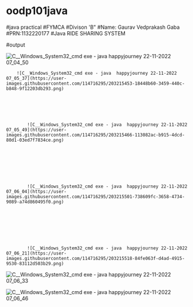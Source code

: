 # oodp101java

#java practical
#FYMCA 
#Divison 'B"
#Name: Gaurav Vedprakash Gaba
#PRN:1132220177
#Java RIDE SHARING SYSTEM

#output

![C__Windows_System32_cmd exe - java  happyjourney 22-11-2022 07_04_50](https://user-images.githubusercontent.com/114716295/203215433-afa3f947-aadd-4be5-93c7-252774ce1b3d.png)




        
            
        ![C__Windows_System32_cmd exe - java  happyjourney 22-11-2022 07_05_37](https://user-images.githubusercontent.com/114716295/203215453-18448b60-3459-440c-b848-9f12203db293.png)


    


        
            ![C__Windows_System32_cmd exe - java  happyjourney 22-11-2022 07_05_49](https://user-images.githubusercontent.com/114716295/203215466-113082ac-b915-4dcd-80d1-03ed7f7834ce.png)
            
            
            
            
            
            
            
            
            ![C__Windows_System32_cmd exe - java  happyjourney 22-11-2022 07_06_04](https://user-images.githubusercontent.com/114716295/203215501-738609fc-3658-4734-9089-a74d860495f0.png)

            
            
            
            
            
            
            
            ![C__Windows_System32_cmd exe - java  happyjourney 22-11-2022 07_06_21](https://user-images.githubusercontent.com/114716295/203215518-84fe063f-d4ad-4915-9530-83112d503b29.png)

            
            
            

        
![C__Windows_System32_cmd exe - java  happyjourney 22-11-2022 07_06_33](https://user-images.githubusercontent.com/114716295/203215521-ea709665-d92f-4128-9c93-8910038a20dc.png)






![C__Windows_System32_cmd exe - java  happyjourney 22-11-2022 07_06_46](https://user-images.githubusercontent.com/114716295/203215540-553e0c86-30c0-4d92-a03e-1c6cb2d88593.png)



    
